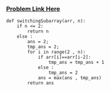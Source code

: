### [Problem Link Here](https://www.codingninjas.com/codestudio/guided-paths/data-structures-algorithms/content/118509/offering/1376576?leftPanelTab=0)
```
def switchingSubarray(arr, n):
	if n <= 2:
		return n
	else :
		ans = 2;
		tmp_ans = 2;
		for i in range(2 , n):
			if arr[i]==arr[i-2]:
				tmp_ans = tmp_ans + 1
			else :
				tmp_ans = 2
			ans = max(ans , tmp_ans)
		return ans
```    
